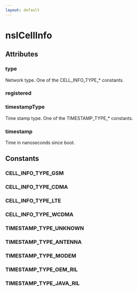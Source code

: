 ```yaml
---
layout: default
---
```


# nsICellInfo #

## Attributes ##

### type ###

Network type. One of the CELL_INFO_TYPE_* constants.


### registered ###

### timestampType ###

Time stamp type. One of the TIMESTAMP_TYPE_* constants.


### timestamp ###

Time in nanoseconds since boot.


## Constants ##

### CELL_INFO_TYPE_GSM ###

### CELL_INFO_TYPE_CDMA ###

### CELL_INFO_TYPE_LTE ###

### CELL_INFO_TYPE_WCDMA ###

### TIMESTAMP_TYPE_UNKNOWN ###

### TIMESTAMP_TYPE_ANTENNA ###

### TIMESTAMP_TYPE_MODEM ###

### TIMESTAMP_TYPE_OEM_RIL ###

### TIMESTAMP_TYPE_JAVA_RIL ###
